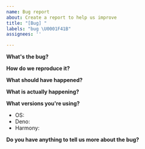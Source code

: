 ```yaml
---
name: Bug report
about: Create a report to help us improve
title: "[Bug] "
labels: "bug \U0001F41B"
assignees: ''

---
```


**What's the bug?**
<!-- Please tell us about the bug as short and easy to understand. -->

**How do we reproduce it?**
<!-- Do:
1. Use `something function` in `messageCreate` event
2. Make a message
3. Bamm!

Don't:
1. Run code
2. Error!
-->

**What should have happened?**
<!-- We might not know what you were expecting. Please tell us. -->

**What is actually happening?**
<!-- Please tell us the result of the code. -->

**What versions you're using?**
 - OS: <!-- [e.g. macOS 11.1 Big Sur] -->
 - Deno: <!-- [e.g. Deno 1.6.1] -->
 - Harmony: <!-- [e.g. Harmony 0.9.0] -->

**Do you have anything to tell us more about the bug?**
<!-- If you do, please tell us more in here. -->
